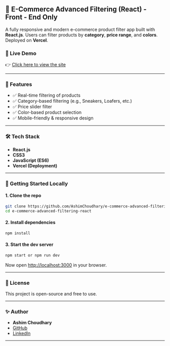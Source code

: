 ## 🛒 E-Commerce Advanced Filtering (React) - Front - End Only

A fully responsive and modern e-commerce product filter app built with **React.js**. Users can filter products by **category**, **price range**, and **colors**. Deployed on **Vercel**.

### 🔗 Live Demo

👉 [Click here to view the site](https://e-commerce-advance-filtering-using-react-74uj17fsi.vercel.app/)

---

### 📌 Features

* ✅ Real-time filtering of products
* ✅ Category-based filtering (e.g., Sneakers, Loafers, etc.)
* ✅ Price slider filter
* ✅ Color-based product selection
* ✅ Mobile-friendly & responsive design

---

### 🛠️ Tech Stack

* **React.js**
* **CSS3**
* **JavaScript (ES6)**
* **Vercel (Deployment)**

---


### 🚀 Getting Started Locally

#### 1. Clone the repo

```bash
git clone https://github.com/AshimChoudhary/e-commerce-advanced-filtering-react.git
cd e-commerce-advanced-filtering-react
```

#### 2. Install dependencies

```bash
npm install
```

#### 3. Start the dev server

```bash
npm start or npm run dev
```

Now open [http://localhost:3000](http://localhost:3000) in your browser.

---



### 📃 License

This project is open-source and free to use.

---

### ✨ Author

* **Ashim Choudhary**
* [GitHub](https://github.com/AshimChoudhary)
* [LinkedIn](https://www.linkedin.com/in/ashim-choudhary-707191336/)

---

